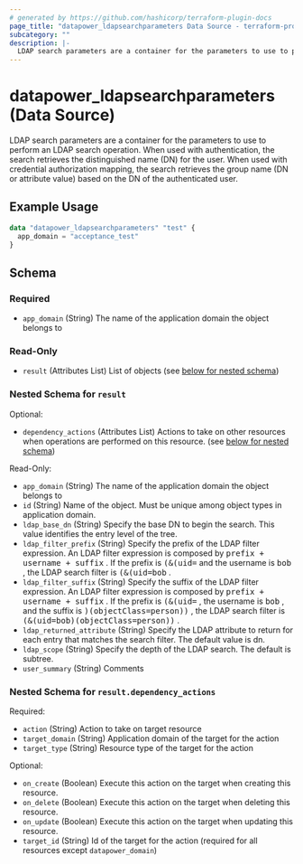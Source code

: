 ```yaml
---
# generated by https://github.com/hashicorp/terraform-plugin-docs
page_title: "datapower_ldapsearchparameters Data Source - terraform-provider-datapower"
subcategory: ""
description: |-
  LDAP search parameters are a container for the parameters to use to perform an LDAP search operation. When used with authentication, the search retrieves the distinguished name (DN) for the user. When used with credential authorization mapping, the search retrieves the group name (DN or attribute value) based on the DN of the authenticated user.
---
```


# datapower_ldapsearchparameters (Data Source)

LDAP search parameters are a container for the parameters to use to perform an LDAP search operation. When used with authentication, the search retrieves the distinguished name (DN) for the user. When used with credential authorization mapping, the search retrieves the group name (DN or attribute value) based on the DN of the authenticated user.

## Example Usage

```terraform
data "datapower_ldapsearchparameters" "test" {
  app_domain = "acceptance_test"
}
```

<!-- schema generated by tfplugindocs -->
## Schema

### Required

- `app_domain` (String) The name of the application domain the object belongs to

### Read-Only

- `result` (Attributes List) List of objects (see [below for nested schema](#nestedatt--result))

<a id="nestedatt--result"></a>
### Nested Schema for `result`

Optional:

- `dependency_actions` (Attributes List) Actions to take on other resources when operations are performed on this resource. (see [below for nested schema](#nestedatt--result--dependency_actions))

Read-Only:

- `app_domain` (String) The name of the application domain the object belongs to
- `id` (String) Name of the object. Must be unique among object types in application domain.
- `ldap_base_dn` (String) Specify the base DN to begin the search. This value identifies the entry level of the tree.
- `ldap_filter_prefix` (String) Specify the prefix of the LDAP filter expression. An LDAP filter expression is composed by <tt>prefix + username + suffix</tt> . If the prefix is <tt>(&amp;(uid=</tt> and the username is <tt>bob</tt> , the LDAP search filter is <tt>(&amp;(uid=bob</tt> .
- `ldap_filter_suffix` (String) Specify the suffix of the LDAP filter expression. An LDAP filter expression is composed by <tt>prefix + username + suffix</tt> . If the prefix is <tt>(&amp;(uid=</tt> , the username is <tt>bob</tt> , and the suffix is <tt>)(objectClass=person))</tt> , the LDAP search filter is <tt>(&amp;(uid=bob)(objectClass=person))</tt> .
- `ldap_returned_attribute` (String) Specify the LDAP attribute to return for each entry that matches the search filter. The default value is dn.
- `ldap_scope` (String) Specify the depth of the LDAP search. The default is subtree.
- `user_summary` (String) Comments

<a id="nestedatt--result--dependency_actions"></a>
### Nested Schema for `result.dependency_actions`

Required:

- `action` (String) Action to take on target resource
- `target_domain` (String) Application domain of the target for the action
- `target_type` (String) Resource type of the target for the action

Optional:

- `on_create` (Boolean) Execute this action on the target when creating this resource.
- `on_delete` (Boolean) Execute this action on the target when deleting this resource.
- `on_update` (Boolean) Execute this action on the target when updating this resource.
- `target_id` (String) Id of the target for the action (required for all resources except `datapower_domain`)
